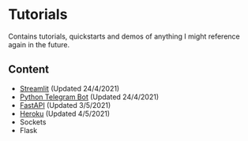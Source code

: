 # Tutorials

Contains tutorials, quickstarts and demos of anything I might reference again in the future.

## Content

* [Streamlit](/streamlit/README.md) (Updated 24/4/2021)
* [Python Telegram Bot](/telegram-bot/README.md) (Updated 24/4/2021)
* [FastAPI](/fastapi/README.md) (Updated 3/5/2021)
* [Heroku](/heroku/README.md) (Updated 4/5/2021)
* Sockets
* Flask
